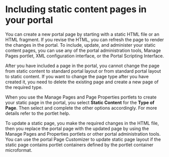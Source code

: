 # Including static content pages in your portal

You can create a new portal page by starting with a static HTML file or an HTML fragment. If you revise the HTML, you can refresh the page to render the changes in the portal. To include, update, and administer your static content pages, you can use any of the portal administration tools, Manage Pages portlet, XML configuration interface, or the Portal Scripting Interface.

After you have included a page in the portal, you cannot change the page from static content to standard portal layout or from standard portal layout to static content. If you want to change the page type after you have created it, you need to delete the existing page and create a new page of the required type.

When you use the Manage Pages and Page Properties portlets to create your static page in the portal, you select **Static Content** for the **Type of Page**. Then select and complete the other options accordingly. For more details refer to the portlet help.

To update a static page, you make the required changes in the HTML file, then you replace the portal page with the updated page by using the Manage Pages and Properties portlets or other portal administration tools. You can use the portal Page Customizer to update static page layout if the static page contains portlet containers defined by the portlet container microformat.

<!---
-   **[Exporting and importing static pages](../admin-system/spa_xml.md)**  
You can import a static content page from an installed layout template by using the XML configuration interface.
-   **[Scripting for static pages](../admin-system/spa_psi.md)**  
You can work with static portal pages by using the Portal Scripting Interface, which enables you to use administration function through the Jacl scripting language. Get familiar with the scripting commands for working with static pages. -->


